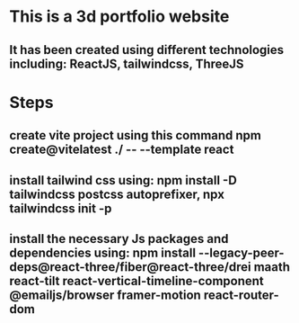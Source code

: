 # This is a 3d portfolio website
 ## It has been created using different technologies including: ReactJS, tailwindcss, ThreeJS
# Steps
## create vite project using this command npm create@vitelatest ./ -- --template react
## install tailwind css using: npm install -D tailwindcss postcss autoprefixer, npx tailwindcss init -p
## install the necessary Js packages and dependencies using: npm install --legacy-peer-deps@react-three/fiber@react-three/drei maath react-tilt react-vertical-timeline-component @emailjs/browser framer-motion react-router-dom